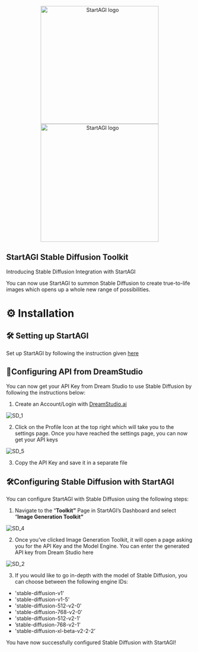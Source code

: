 <p align="center">
  <a href="https://startagi.khulnasoft.com//#gh-light-mode-only">
    <img src="https://startagi.khulnasoft.com/wp-content/uploads/2023/05/Logo-dark.svg" width="318px" alt="StartAGI logo" />
  </a>
  <a href="https://startagi.khulnasoft.com//#gh-dark-mode-only">
    <img src="https://startagi.khulnasoft.com/wp-content/uploads/2023/05/Logo-light.svg" width="318px" alt="StartAGI logo" />
  </a>
</p>

## StartAGI Stable Diffusion Toolkit

Introducing Stable Diffusion Integration with StartAGI

You can now use StartAGI to summon Stable Diffusion to create true-to-life images which opens up a whole new range of possibilities. 

# ⚙️ Installation

## 🛠️ Setting up StartAGI

Set up StartAGI by following the instruction given [here](https://github.com/KhulnaSoft/StartAGI/blob/main/README.MD)

## 🔧Configuring API from DreamStudio

You can now get your API Key from Dream Studio to use Stable Diffusion by following the instructions below: 

1. Create an Account/Login with [DreamStudio.ai](http://DreamStudio.ai)

![SD_1](https://github.com/KhulnaSoft/StartAGI/assets/133874957/39d8ab86-a989-4dfb-a281-1da6a835007e)

2. Click on the Profile Icon at the top right which will take you to the settings page. Once you have reached the settings page, you can now get your API keys 

![SD_5](https://github.com/KhulnaSoft/StartAGI/assets/133874957/f02c5d3f-6201-42ec-9acb-230010393214)

3. Copy the API Key and save it in a separate file

## 🛠️Configuring Stable Diffusion with StartAGI

You can configure StartAGI with Stable Diffusion using the following steps:

1. Navigate to the “****************Toolkit”**************** Page in StartAGI’s Dashboard and select “****************Image Generation Toolkit”**************** 

![SD_4](https://github.com/KhulnaSoft/StartAGI/assets/133874957/cc9cc93a-08a2-4613-b010-c685079e0ed3)

2. Once you’ve clicked Image Generation Toolkit, it will open a page asking you for the API Key and the Model Engine. You can enter the generated API key from Dream Studio here

![SD_2](https://github.com/KhulnaSoft/StartAGI/assets/133874957/79c667a6-ee91-4405-9b05-37d076208172)

3. If you would like to go in-depth with the model of Stable Diffusion, you can choose between the following engine IDs: 

- 'stable-diffusion-v1'
- 'stable-diffusion-v1-5'
- 'stable-diffusion-512-v2-0'
- 'stable-diffusion-768-v2-0'
- 'stable-diffusion-512-v2-1'
- ’stable-diffusion-768-v2-1'
- 'stable-diffusion-xl-beta-v2-2-2’

You have now successfully configured Stable Diffusion with StartAGI!
